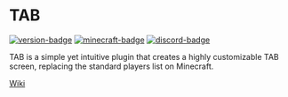 # TAB
[![version-badge][version-badge]][spigot]
[![minecraft-badge][minecraft-badge]][spigot-download]
[![discord-badge][discord-badge]][discord]

TAB is a simple yet intuitive plugin that creates a highly customizable TAB screen, replacing the standard players list on Minecraft.

[Wiki](https://github.com/NEZNAMY/TAB/wiki)

[spigot]: https://www.spigotmc.org/resources/tab-1-8-x-1-14-4-reborn.57806/
[spigot-download]: https://www.spigotmc.org/resources/tab-1-8-x-1-14-4-reborn.57806/updates
[discord]: https://discord.gg/yx4THeU
[version-badge]: https://img.shields.io/badge/Version-2.5.3-green.svg
[minecraft-badge]: https://img.shields.io/badge/Minecraft-1.5.0%20--%201.14.4-blue.svg
[discord-badge]: https://img.shields.io/discord/464328633239207938.svg?label=Discord
